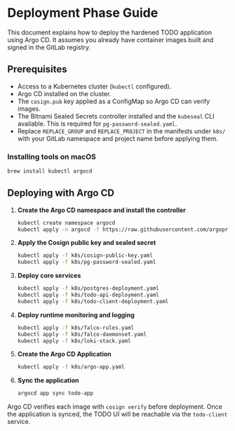 # Deployment Phase Guide

This document explains how to deploy the hardened TODO application using Argo CD.
It assumes you already have container images built and signed in the GitLab registry.

## Prerequisites

- Access to a Kubernetes cluster (`kubectl` configured).
- Argo CD installed on the cluster.
- The `cosign.pub` key applied as a ConfigMap so Argo CD can verify images.
- The Bitnami Sealed Secrets controller installed and the `kubeseal` CLI
  available.
  This is required for `pg-password-sealed.yaml`.
- Replace `REPLACE_GROUP` and `REPLACE_PROJECT` in the manifests under
  `k8s/` with your GitLab namespace and project name before applying them.

### Installing tools on macOS

```bash
brew install kubectl argocd
```

## Deploying with Argo CD

1. **Create the Argo CD namespace and install the controller**
   ```bash
   kubectl create namespace argocd
   kubectl apply -n argocd -f https://raw.githubusercontent.com/argoproj/argo-cd/stable/manifests/install.yaml
   ```
2. **Apply the Cosign public key and sealed secret**
   ```bash
   kubectl apply -f k8s/cosign-public-key.yaml
   kubectl apply -f k8s/pg-password-sealed.yaml
   ```
3. **Deploy core services**
   ```bash
   kubectl apply -f k8s/postgres-deployment.yaml
   kubectl apply -f k8s/todo-api-deployment.yaml
   kubectl apply -f k8s/todo-client-deployment.yaml
   ```
4. **Deploy runtime monitoring and logging**
   ```bash
   kubectl apply -f k8s/falco-rules.yaml
   kubectl apply -f k8s/falco-daemonset.yaml
   kubectl apply -f k8s/loki-stack.yaml
   ```
5. **Create the Argo CD Application**
   ```bash
   kubectl apply -f k8s/argo-app.yaml
   ```
6. **Sync the application**
   ```bash
   argocd app sync todo-app
   ```

Argo CD verifies each image with `cosign verify` before deployment.
Once the application is synced, the TODO UI will be reachable via the `todo-client` service.
